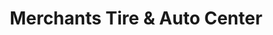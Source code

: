 ---
title: "Merchants Tire & Auto Center"
url: /chesterfield/merchants-tire-und-auto-center/
shop: Autowerkstatt
---